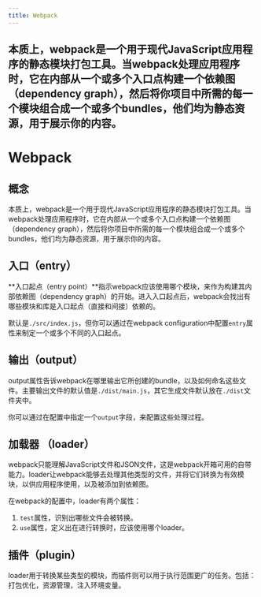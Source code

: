 ```yaml
---
title: Webpack
---
```

本质上，webpack是一个用于现代JavaScript应用程序的静态模块打包工具。当webpack处理应用程序时，它在内部从一个或多个入口点构建一个依赖图（dependency graph），然后将你项目中所需的每一个模块组合成一个或多个bundles，他们均为静态资源，用于展示你的内容。
---
# Webpack

## 概念

本质上，webpack是一个用于现代JavaScript应用程序的静态模块打包工具。当webpack处理应用程序时，它在内部从一个或多个入口点构建一个依赖图（dependency graph），然后将你项目中所需的每一个模块组合成一个或多个bundles，他们均为静态资源，用于展示你的内容。

## 入口（entry）

**入口起点（entry point）**指示webpack应该使用哪个模块，来作为构建其内部依赖图（dependency graph）的开始。进入入口起点后，webpack会找出有哪些模块和库是入口起点（直接和间接）依赖的。

默认是`./src/index.js`，但你可以通过在webpack configuration中配置`entry`属性来制定一个或多个不同的入口起点。

## 输出（output）

output属性告诉webpack在哪里输出它所创建的bundle，以及如何命名这些文件。主要输出文件的默认值是`./dist/main.js`，其它生成文件默认放在`./dist`文件夹中。

你可以通过在配置中指定一个`output`字段，来配置这些处理过程。

## 加载器 （loader）

webpack只能理解JavaScript文件和JSON文件，这是webpack开箱可用的自带能力。loader让webpack能够去处理其他类型的文件，并将它们转换为有效模块，以供应用程序使用，以及被添加到依赖图。

在webpack的配置中，loader有两个属性：

1. `test`属性，识别出哪些文件会被转换。
2. `use`属性，定义出在进行转换时，应该使用哪个loader。

## 插件（plugin）

loader用于转换某些类型的模块，而插件则可以用于执行范围更广的任务。包括：打包优化，资源管理，注入环境变量。